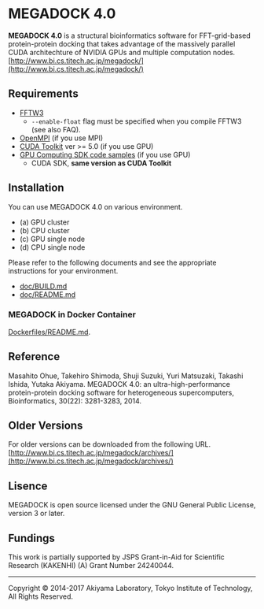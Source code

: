 # MEGADOCK 4.0

**MEGADOCK 4.0** is a structural bioinformatics software for FFT-grid-based protein-protein docking that takes advantage of the massively parallel CUDA architechture of NVIDIA GPUs and multiple computation nodes.  
[http://www.bi.cs.titech.ac.jp/megadock/](http://www.bi.cs.titech.ac.jp/megadock/)

## Requirements
- [FFTW3](http://www.fftw.org)
  - `--enable-float` flag must be specified when you compile FFTW3 (see also FAQ).
- [OpenMPI](http://www.open-mpi.org) (if you use MPI)
- [CUDA Toolkit](https://developer.nvidia.com/cuda-zone) ver >= 5.0 (if you use GPU)
- [GPU Computing SDK code samples](https://developer.nvidia.com/cuda-zone) (if you use GPU)
  - CUDA SDK, **same version as CUDA Toolkit**

## Installation
You can use MEGADOCK 4.0 on various environment.
- (a) GPU cluster
- (b) CPU cluster
- (c) GPU single node 
- (d) CPU single node

Please refer to the following documents and see the appropriate instructions for your environment.  
* [doc/BUILD.md](./doc/BUILD.md)
* [doc/README.md](./doc/README.md)

### MEGADOCK in Docker Container
[Dockerfiles/README.md](Dockerfiles/README.md).


## Reference
Masahito Ohue, Takehiro Shimoda, Shuji Suzuki, Yuri Matsuzaki, Takashi Ishida, Yutaka Akiyama. MEGADOCK 4.0: an ultra-high-performance protein-protein docking software for heterogeneous supercomputers, Bioinformatics, 30(22): 3281-3283, 2014.

## Older Versions
For older versions can be downloaded from the following URL.  
[http://www.bi.cs.titech.ac.jp/megadock/archives/](http://www.bi.cs.titech.ac.jp/megadock/archives/)

## Lisence
MEGADOCK is open source licensed under the GNU General Public License, version 3 or later. 

## Fundings
This work is partially supported by JSPS Grant-in-Aid for Scientific Research (KAKENHI) (A) Grant Number 24240044.

----
Copyright © 2014-2017 Akiyama Laboratory, Tokyo Institute of Technology, All Rights Reserved.

